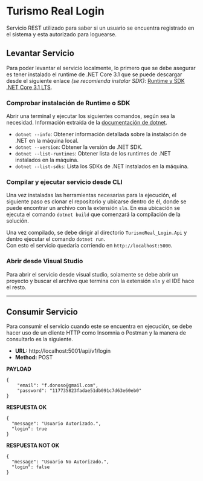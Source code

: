 # Turismo Real Login  
Servicio REST utilizado para saber si un usuario se encuentra registrado en el sistema y esta autorizado para loguearse.  
  
## Levantar Servicio
Para poder levantar el servicio localmente, lo primero que se debe asegurar es tener instalado el runtime de .NET Core 3.1 que se puede descargar desde el siguiente enlace *(se recomienda instalar SDK)*: [Runtime y SDK .NET Core 3.1 LTS](https://dotnet.microsoft.com/download).  

### Comprobar instalación de Runtime o SDK  
Abrir una terminal y ejecutar los siguientes comandos, según sea la necesidad. Información extraída de la [documentación de dotnet](https://docs.microsoft.com/en-us/dotnet/core/tools/dotnet).
- `dotnet --info`: Obtener información detallada sobre la instalación de .NET en la máquina local.  
- `dotnet --version`: Obtener la versión de .NET SDK.
- `dotnet --list-runtimes`: Obtener lista de los runtimes de .NET instalados en la máquina.
- `dotnet --list-sdks`: Lista los SDKs de .NET instalados en la máquina.

### Compilar y ejecutar servicio desde CLI
Una vez instaladas las herramientas necesarias para la ejecución, el siguiente paso es clonar el repositorio y ubicarse dentro de él, donde se puede encontrar un archivo con la extensión `sln`. En esa ubicación se ejecuta el comando `dotnet build` que comenzará la compilación de la solución.  
  
Una vez compilado, se debe dirigir al directorio `TurismoReal_Login.Api` y dentro ejecutar el comando `dotnet run`.  
Con esto el servicio quedaría corriendo en `http://localhost:5000`.

### Abrir desde Visual Studio
Para abrir el servicio desde visual studio, solamente se debe abrir un proyecto y buscar el archivo que termina con la extensión `sln` y el IDE hace el resto.

---
## Consumir Servicio  
Para consumir el servicio cuando este se encuentra en ejecución, se debe hacer uso de un cliente HTTP como Insomnia o Postman y la manera de consultarlo es la siguiente.  
- **URL:** http://localhost:5001/api/v1/login
- **Method:** POST  
  
**PAYLOAD**
```
{
    "email": "f.donoso@gmail.com",
	"password": "117735823fadae51db091c7d63e60eb0"
}
```  
**RESPUESTA OK**
```
{
  "message": "Usuario Autorizado.",
  "login": true
}
```

**RESPUESTA NOT OK**
```
{
  "message": "Usuario No Autorizado.",
  "login": false
}
```